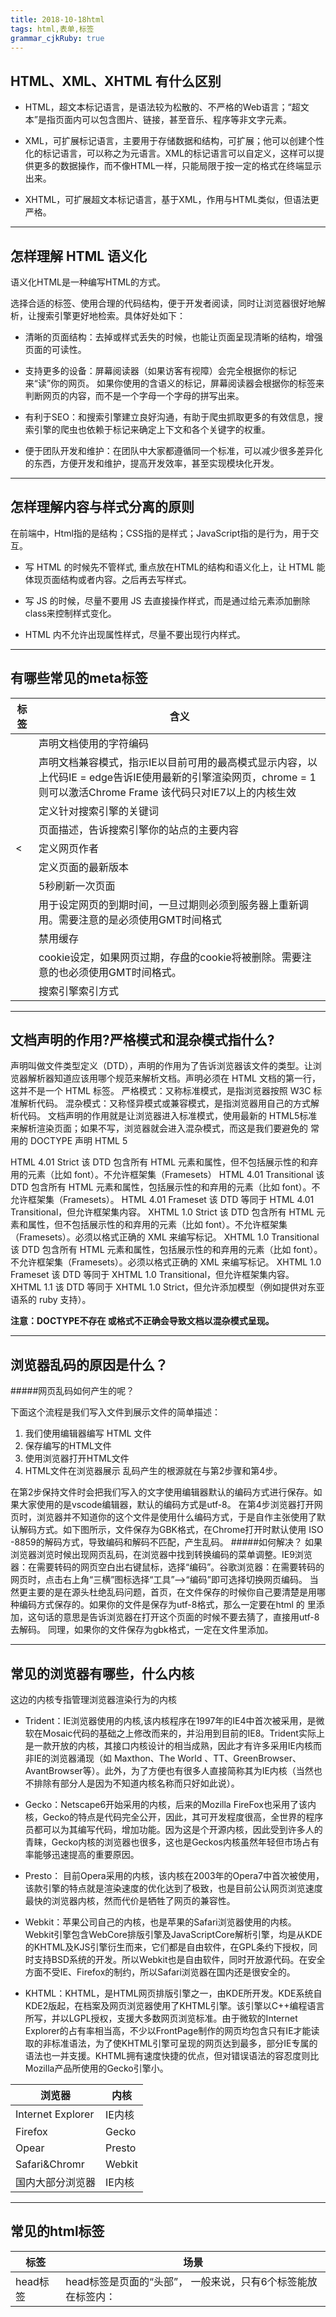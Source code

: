 ```yaml
---
title: 2018-10-18html 
tags: html,表单,标签
grammar_cjkRuby: true
---
```

## HTML、XML、XHTML 有什么区别
- HTML，超文本标记语言，是语法较为松散的、不严格的Web语言；“超文本”是指页面内可以包含图片、链接，甚至音乐、程序等非文字元素。

- XML，可扩展标记语言，主要用于存储数据和结构，可扩展；他可以创建个性化的标记语言，可以称之为元语言。XML的标记语言可以自定义，这样可以提供更多的数据操作，而不像HTML一样，只能局限于按一定的格式在终端显示出来。
- XHTML，可扩展超文本标记语言，基于XML，作用与HTML类似，但语法更严格。
****
## 怎样理解 HTML 语义化
语义化HTML是一种编写HTML的方式。

选择合适的标签、使用合理的代码结构，便于开发者阅读，同时让浏览器很好地解析，让搜索引擎更好地检索。具体好处如下：
- 清晰的页面结构：去掉或样式丢失的时候，也能让页面呈现清晰的结构，增强页面的可读性。

- 支持更多的设备：屏幕阅读器（如果访客有视障）会完全根据你的标记来“读”你的网页。 如果你使用的含语义的标记，屏幕阅读器会根据你的标签来判断网页的内容，而不是一个字母一个字母的拼写出来。
- 有利于SEO：和搜索引擎建立良好沟通，有助于爬虫抓取更多的有效信息，搜索引擎的爬虫也依赖于标记来确定上下文和各个关键字的权重。
- 便于团队开发和维护：在团队中大家都遵循同一个标准，可以减少很多差异化的东西，方便开发和维护，提高开发效率，甚至实现模块化开发。
****
## 怎样理解内容与样式分离的原则
在前端中，Html指的是结构；CSS指的是样式；JavaScript指的是行为，用于交互。
- 写 HTML 的时候先不管样式, 重点放在HTML的结构和语义化上，让 HTML 能体现页面结构或者内容。之后再去写样式。

- 写 JS 的时候，尽量不要用 JS 去直接操作样式，而是通过给元素添加删除class来控制样式变化。
- HTML 内不允许出现属性样式，尽量不要出现行内样式。
******
## 有哪些常见的meta标签

|标签	|含义|
|-------|------|
|<meta charset="utf-8">	|声明文档使用的字符编码|
|<meta http-equiv="X-UA-Compatible" content="IE=Edge,chrome=1"/>	|声明文档兼容模式，指示IE以目前可用的最高模式显示内容，以上代码IE = edge告诉IE使用最新的引擎渲染网页，chrome = 1则可以激活Chrome Frame 该代码只对IE7以上的内核生效|
|<meta name="keywords" content="your tags">	|定义针对搜索引擎的关键词|
|<meta name="description" content="不超过850个字符">	|页面描述，告诉搜索引擎你的站点的主要内容|
|<<meta name="author" content="你的姓名">	|定义网页作者|
|<meta name="revised" content="David, 2008/8/8/" />	|定义页面的最新版本|
|<meta http-equiv="refresh" content="5"/>|	5秒刷新一次页面|
|<meta http-equiv="expires" content="Mon,12 May 2001 00:20:00 GMT">	|用于设定网页的到期时间，一旦过期则必须到服务器上重新调用。需要注意的是必须使用GMT时间格式|
|<meta http-equiv="pragma" content="no-cache">|	禁用缓存|
|<meta http-equiv="set-cookie" content="Mon, 12 May 2001 00:20:00 GMT">	|cookie设定，如果网页过期，存盘的cookie将被删除。需要注意的也必须使用GMT时间格式。|
|<meta name="robots" content="index,follow" />|	搜索引擎索引方式|
******
## 文档声明的作用?严格模式和混杂模式指什么?<!doctype html>
声明叫做文件类型定义（DTD），声明的作用为了告诉浏览器该文件的类型。让浏览器解析器知道应该用哪个规范来解析文档。声明必须在 HTML 文档的第一行，这并不是一个 HTML 标签。
严格模式：又称标准模式，是指浏览器按照 W3C 标准解析代码。
混杂模式：又称怪异模式或兼容模式，是指浏览器用自己的方式解析代码。
文档声明的作用就是让浏览器进入标准模式，使用最新的 HTML5标准来解析渲染页面；如果不写，浏览器就会进入混杂模式，而这是我们要避免的
常用的 DOCTYPE 声明
HTML 5
<!DOCTYPE html>
HTML 4.01 Strict
该 DTD 包含所有 HTML 元素和属性，但不包括展示性的和弃用的元素（比如 font）。不允许框架集（Framesets）
HTML 4.01 Transitional
该 DTD 包含所有 HTML 元素和属性，包括展示性的和弃用的元素（比如 font）。不允许框架集（Framesets）。
HTML 4.01 Frameset
该 DTD 等同于 HTML 4.01 Transitional，但允许框架集内容。
XHTML 1.0 Strict
该 DTD 包含所有 HTML 元素和属性，但不包括展示性的和弃用的元素（比如 font）。不允许框架集（Framesets）。必须以格式正确的 XML 来编写标记。
XHTML 1.0 Transitional
该 DTD 包含所有 HTML 元素和属性，包括展示性的和弃用的元素（比如 font）。不允许框架集（Framesets）。必须以格式正确的 XML 来编写标记。
XHTML 1.0 Frameset
该 DTD 等同于 XHTML 1.0 Transitional，但允许框架集内容。
XHTML 1.1
该 DTD 等同于 XHTML 1.0 Strict，但允许添加模型（例如提供对东亚语系的 ruby 支持）。

**注意：DOCTYPE不存在 或格式不正确会导致文档以混杂模式呈现。**
******
## 浏览器乱码的原因是什么？
#####网页乱码如何产生的呢？

下面这个流程是我们写入文件到展示文件的简单描述：

1. 我们使用编辑器编写 HTML 文件
2. 保存编写的HTML文件
3. 使用浏览器打开HTML文件
4. HTML文件在浏览器展示
乱码产生的根源就在与第2步骤和第4步。

在第2步保持文件时会把我们写入的文字使用编辑器默认的编码方式进行保存。如果大家使用的是vscode编辑器，默认的编码方式是utf-8。
在第4步浏览器打开网页时，浏览器并不知道你的这个文件是使用什么编码方式，于是自作主张使用了默认解码方式。如下图所示，文件保存为GBK格式，在Chrome打开时默认使用 ISO -8859的解码方式，导致编码和解码不匹配，产生乱码。
#####如何解决？
如果浏览器浏览时候出现网页乱码，在浏览器中找到转换编码的菜单调整。IE9浏览器：在需要转码的网页空白出右键鼠标，选择“编码”。谷歌浏览器：在需要转码的网页时，点击右上角“三横”图标选择“工具”-->“编码”即可选择切换网页编码。
当然更主要的是在源头杜绝乱码问题，首页，在文件保存的时候你自己要清楚是用哪种编码方式保存的。如果你的文件是保存为utf-8格式，那么一定要在html 的 <head>里添加<meta charset="utf-8">，这句话的意思是告诉浏览器在打开这个页面的时候不要去猜了，直接用utf-8去解码。 同理，如果你的文件保存为gbk格式，一定在文件里添加<meta charset="gbk">。
*****
## 常见的浏览器有哪些，什么内核
这边的内核专指管理浏览器渲染行为的内核
- Trident：IE浏览器使用的内核,该内核程序在1997年的IE4中首次被采用，是微软在Mosaic代码的基础之上修改而来的，并沿用到目前的IE8。Trident实际上是一款开放的内核，其接口内核设计的相当成熟，因此才有许多采用IE内核而非IE的浏览器涌现（如 Maxthon、The World 、TT、GreenBrowser、AvantBrowser等）。此外，为了方便也有很多人直接简称其为IE内核（当然也不排除有部分人是因为不知道内核名称而只好如此说）。

- Gecko：Netscape6开始采用的内核，后来的Mozilla FireFox也采用了该内核，Gecko的特点是代码完全公开，因此，其可开发程度很高，全世界的程序员都可以为其编写代码，增加功能。因为这是个开源内核，因此受到许多人的青睐，Gecko内核的浏览器也很多，这也是Geckos内核虽然年轻但市场占有率能够迅速提高的重要原因。
- Presto： 目前Opera采用的内核，该内核在2003年的Opera7中首次被使用，该款引擎的特点就是渲染速度的优化达到了极致，也是目前公认网页浏览速度最快的浏览器内核，然而代价是牺牲了网页的兼容性。
- Webkit：苹果公司自己的内核，也是苹果的Safari浏览器使用的内核。 Webkit引擎包含WebCore排版引擎及JavaScriptCore解析引擎，均是从KDE的KHTML及KJS引擎衍生而来，它们都是自由软件，在GPL条约下授权，同时支持BSD系统的开发。所以Webkit也是自由软件，同时开放源代码。在安全方面不受IE、Firefox的制约，所以Safari浏览器在国内还是很安全的。
- KHTML：KHTML，是HTML网页排版引擎之一，由KDE所开发。KDE系统自KDE2版起，在档案及网页浏览器使用了KHTML引擎。该引擎以C++编程语言所写，并以LGPL授权，支援大多数网页浏览标准。由于微软的Internet Explorer的占有率相当高，不少以FrontPage制作的网页均包含只有IE才能读取的非标准语法，为了使KHTML引擎可呈现的网页达到最多，部分IE专属的语法也一并支援。KHTML拥有速度快捷的优点，但对错误语法的容忍度则比Mozilla产品所使用的Gecko引擎小。

|浏览器|内核|
|----|-----|
|Internet Explorer	|IE内核|
|Firefox	|Gecko|
|Opear|	Presto|
|Safari&Chromr|	Webkit|
|国内大部分浏览器|	IE内核|
********
## 常见的html标签
|标签|	场景|
|----|----|
|head标签	|head标签是页面的“头部”， 一般来说，只有6个标签能放在<head>标签内：<title>、<meta>、<link>、<style>、<script>、<base>|
|body标签	|body标签是页面的“身体”|
|h1~h6标签	|设置不同的标题|
|p标签	|使用p标签来标记一段文字|
|\<br>标签	|换行|
|<div>标签|	主要用来为HTML文档内大块的内容提供结构和背景|
|<ul>标签	|无序列表|
|<ol>标签	|有序列表|
|<form>标签|	设置一个表单|
|<img>标签	|设置一个图像|
|\<hr>标签	|水平线|
|<font>标签	|字体|
|<Strong>标签	|加粗，强调|
|<em>标签	|斜体，语义化|
|<del>标签	|废弃|

*****

## 实例代码
```
		<hr>
		<img src="img/tx.jpg" width="100" height="100" alt="图片没有的时候的提示信息" title="你是猴子">
		
		<a href="http://www.baidu.com">我是超连接</a>
		<a href="http://www.baidu.com" target="_self">_self</a>
		<a href="http://www.baidu.com" target="_blank">_blank</a>
		
		<hr>
		<a href="02.html#aa">测试锚点</a>
		<hr>

		<video controls>
			<source src="video/video.webm" type="video/webm"/>
			<source src="video/video.mp4" type="video/mp4"/>
			你的浏览器不支持video元素
		</video>
		<video >
			<source src="video/video.webm" type="video/webm"/>
			<source src="video/video.mp4" type="video/mp4"/>
			你的浏览器不支持video元素
		</video>
		<audio controls><!--autoplay-->
			<source src="music/music.mp3" type="audio/mpeg"/>
			<source src="music/music.ogg" type="audio/ogg"/>
			你的浏览器不支持audio元素
		</audio>
```

## form表单有什么作用？
作用：HTML 表单用于接收不同类型的用户输入，用户提交表单时向服务器传输数据，从而实现用户与Web服务器的交互。
常用的input标签：

|input标签类型| 作用|
|:------:|:-----:|
|<input type="text">| 定义单行输入文本框|
|password| 定义密码字段|
|radio |定义单选按钮，用name分组，使用value定义各选项|
|checkbox|定义多选按钮，使用value定义各选项|
|file|定义文件上传，参数accept="文件格式限制"|
|submit |定义提交表单数据至表单处理程序的按钮|
|button| 定义按钮|
|reset |定义重置按钮|
|number |用于应该包含数字值的输入字段|
|date |用于应该包含日期的输入字段|
|color |用于应该包含颜色的输入字段|

除此之外，还有三个常用在form表单里面的标签。
- <select name="XXX"><option value="XX">XX</option>
定义下拉菜单选项，与多选、单选一致，由name，value定义各选项。参数selected代表默认选项。

- <label for="XXX">XX</label>
定义输入框名称，for后面的名称若与后面的input定义的id一致，则可以通过点击label实现定位输入框。
- <textarea name="XXX"></textarea>
定义一个可以拉伸的输入框，常用于写评论，回复等。

最后，补充一个文本输入框的参数：placeholder="输入密码、输入用户名等信息"。达到如下效果：![placeholder效果](http://upload-images.jianshu.io/upload_images/10942635-b707d1adf1a43516.jpg?imageMogr2/auto-orient/strip%7CimageView2/2/w/1240)
*****
## post 和 get 方式的区别？
form标签的标准写法为<form action="/getInfo" method="get/post">。其中action定义了这个表单信息会被传输至哪个地址。而method定义了这个表单信息传输的方式。
- get:从指定的资源请求数据

- post:向指定的资源提交要被处理的数据

get和post的区别，在w3schools给出的标准里，一共有以下9点：
1. GET在浏览器回退时是无害的，而POST会再次提交请求。

2. GET产生的URL地址可以被Bookmark，而POST不可以。

3. GET请求会被浏览器主动cache，而POST不会，除非手动设置。

4. GET请求只能进行url编码，而POST支持多种编码方式。

5. GET请求参数会被完整保留在浏览器历史记录里，而POST中的参数不会被保留。

6. GET请求在URL中传送的参数是有长度限制的，而POST么有。

7. 对参数的数据类型，GET只接受ASCII字符，而POST没有限制。

8. GET比POST更不安全，因为参数直接暴露在URL上，所以不能用来传递敏感信息。

9. GET参数通过URL传递，POST放在Request body中。
更简单一点的回答则是：
- 区别1：GET一般用于获取/查询资源信息，而POST一般用于更新资源信息。

- 区别2：GET请求的数据会附在URL之后（就是把数据放置在HTTP协议头中），以?分割URL和传输数据，参数之间以&相连，如：login.action?name=hyddd&password=idontknow。POST把提交的数据则放置在是HTTP包的包体中。
- 区别3：GET方式提交的数据最多只能是1024字节，理论上POST没有限制，可传较大量的数据，IIS4中最大为80KB，IIS5中为100KB
- 区别4：POST的安全性要比GET的安全性高。举例：通过GET提交数据，用户名和密码将明文出现在URL上，因为(1)登录页面有可能被浏览器缓存，(2)其他人查看浏览器的历史纪录，那么别人就可以拿到你的账号和密码了，除此之外，使用GET提交数据还可能会造成Cross-site request forgery攻击。
*****
## form属性length、elements
- length：该表单含有的表单域数量
- elements：返回数组，该表单含有的表单域元素集
*****
## form方法submit()、reset()
- submit()：执行表单提交
- reset()：执行表单重置
*****
## 在input里，name 有什么作用？
name 属性规定 input 元素的名称，只有设置了 name 属性的表单元素才能在提交表单时传递它们的值。
换句话说，form表单里面的各类input标签，或者是textarea、select等需要传递信息的标签。都需要定义一个name属性。它与id、class等属性并不冲突。
*****
## radio（单选） 如何分组?
radio按照name属性进行分组，同样name属性的选项会被分为一组，即用户点选时只能选择一个选项。
想要列出多组单选项，只需要name属性设置为不同即可。
****
## placeholder 属性有什么作用?
placeholder属性能够让你在文本框里默认显示提示信息，一旦你在文本框里输入了什么信息，提示信息就会隐藏。
******
## type="hidden"隐藏域有什么作用? 
type属性值定义为hidden可定义隐藏字段。隐藏字段对于用户是不可见的。隐藏字段通常会存储一个默认值，它们的值也可以由 JavaScript 进行修改。
一方面隐藏数据可以暂存数据，例如用户不需要见到，但操作网页时可能用到的数据；另一方面可以提高安全性，例如，页面提交表单时可通过type=hidden设置一段隐藏的按照预先算法约定好的随机字段，服务器在受到表单数据时对这个隐藏字段进行校验，来识别该表单数据来源是否可靠，从而避免服务器数据被假页面提交的数据攻击篡改。
举例：
- 有些时候我们要给用户一信息，让他在提交表单时提交上来以确定用户身份，如sessionkey等。当然这些东西也能用cookie实现，但使用隐藏域就简单的多了．而且不会有浏览器不支持，用户禁用cookie的烦恼。
有些时候一个form里有多个提交按钮，怎样使程序能够分清楚到底用户是按那一个按钮提交上来的呢？我们就可以写一个隐藏域，然后在每一个按钮处加上onclick=”document.form.command.value=”xx””然后我们接到数据后先检查command的值就会知道用户是按的那个按钮提交上来的。

- 有时候一个网页中有多个form，我们知道多个form是不能同时提交的，但有时这些form确实相互作用，我们就可以在form中添加隐藏域来使它们联系起来。
- JavaScript不支持全局变量，但有时我们必须用全局变量，我们就可以把值先存在隐藏域里，它的值就不会丢失了。
- 还有个例子，比如按一个按钮弹出四个小窗口，当点击其中的一个小窗口时其他三个自动关闭．可是IE不支持小窗口相互调用，所以只有在父窗口写个隐藏域，当小窗口看到那个隐藏域的值是close时就自己关掉。
***
## 额外的一些form表单使用
1、选中去除文本框文字，离开后显示原有文字：

```
<input name="key" type="text" id="key" value="关键词" size="30"   
      onmouseover=this.focus();this.select();   
      onclick="if(value==defaultValue){value='';this.style.color='#000'}"   
      onBlur="if(!value){value=defaultValue;this.style.color='#999'}" style="color:#999" />
```
2、选中后方可编辑：
```
<input type="checkbox" name="tpbox" value="1" 
onclick="if(this.checked) {txtNo.disabled=false}else{txtNo.disabled=true}">
你一定要幸福，我会好好的！你的姓名：
<input type="text" name="txtNo" size="20" value="选中前面的选项方可编辑" disabled>
```
3、点击链接后方可编辑：
```
<a href="#" onclick="username.readOnly=false;alert('你好，欢迎使用！')">先点击我哦！</a>
你的姓名：<input id="username" value="--请输入--" size="30" readOnly>
```
4、输入框从中间输入：
```
<input type="text" name="mid" style="text-align:center;">
```
5、输入框变色：
```
<input type="text" size="20" style="background-color:#FFFFFF"
        onfocus="style.backgroundColor='#FFFF00'"
        onblur="style.backgroundColor='#FFFFFF'">
```
6、输入框只能输入数字（用的是正则表达式）：你 的年龄：
```
<input onkeyup="value=value.replace(/[^\d]/g,'') "
onbeforepaste="clipboardData.setData('text',clipboardData.getData('text').replace(/[^\d]/g,''))">
```
7、输入框只能输入中文（用的是正则表达式）：你的中文名：
```
<input onkeyup="value=value.replace(/[ -~]/g,'')" 
onkeydown="if(event.keyCode==13)event.keyCode=9">
```
8、只能输入英文和数字（用的是正则表达式）：
```
你的昵称：<input onkeyup="value=value.replace(/[\W]/g,'') "    
onbeforepaste="clipboardData.setData('text',clipboardData.getData('text').replace(/[^\d]/g,''))"
onkeydown="if(event.keyCode==13)event.keyCode=9">
```
9、输入框不能编辑，但表单可以获得输入框内的值：
```
<input type="text" value="afreon" onclick="alert('总和不能编辑！');" onfocus="this.blur()" />
<input type="text" value="afreon" onclick="alert(this.value);" readonly />
<input value="不可修改"  readonly= "true" type="text"/>//:字体颜色为黑体
```
10、输入框不能编辑，并且表单不能获得输入框内的值
```
<input value="不可修改" disabled="disabled"  type="text"/>//:字体颜色为灰体
```
11、输入框禁止输入法：
```
<input onpaste="return false" style="ime-mode:disabled">
```
12、文本输入框成为焦点时，输入框不显示周围淡蓝色的阴影
```
input:focus{
outline:none;
}
```
***
## 实例代码
```
		<form action="#" method="get">
			文本框：<input type="text" value="1111111"><br>
			密码框：<input type="password"><br>
			单选按钮：男<input type="radio" name="sex">女<input type="radio" name="sex"><br>
			复选按钮：足球<input type="checkbox">篮球<input type="checkbox"><br>
			下拉列表：<select>
						<option>aaaaa</option>
						<option>bbbbbbb</option>
						<option>cccccc</option>
					  </select><br>
			隐藏域:<input type="hidden" value="1234"><br>
			文件上传：<input type="file">   <br>
			普通按钮：<input type="button" value="普通按钮"> <br>
			提交按钮:<input type="submit" value="提交按钮">  <br>
			重置按钮:<input type="reset">   <br>
			<input type="date">
			<input type="email">
			<input type="number">		
		</form>
```